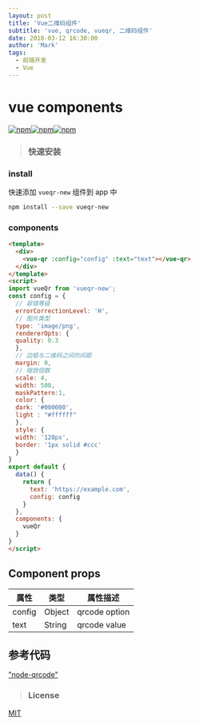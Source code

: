```yaml
---
layout: post
title: 'Vue二维码组件'
subtitle: 'vue, qrcode, vueqr, 二维码组件'
date: 2018-03-12 16:30:00
author: 'Mark'
tags:
  - 前端开发
  - Vue
---
```


# vue components

[![npm](https://img.shields.io/npm/v/vueqr-new.svg?style=flat-square)](https://www.npmjs.com/package/vueqr-new)[![npm](https://img.shields.io/npm/dt/vueqr-new.svg?style=flat-square)](https://www.npmjs.com/package/vueqr-new)[![npm](https://img.shields.io/npm/l/vueqr-new.svg?style=flat-square)](https://github.com/Jack-In/vueQr-new/master/license)

> ### 快速安装

### install

快速添加 `vueqr-new` 组件到 app 中

```bash
npm install --save vueqr-new
```

### components

```html
<template>
  <div>
    <vue-qr :config="config" :text="text"></vue-qr>
  </div>
</template>
<script>
import vueQr from 'vueqr-new';
const config = {
  // 容错等级
  errorCorrectionLevel: 'H',
  // 图片类型
  type: 'image/png',
  rendererOpts: {
  quality: 0.3
  },
  // 边框与二维码之间的间距
  margin: 0,
  // 缩放倍数
  scale: 4,
  width: 500,
  maskPattern:1,
  color: {
  dark: '#000000',
  light : "#ffffff"
  },
  style: {
  width: '128px',
  border: '1px solid #ccc'
  }
}
export default {
  data() {
    return {
      text: 'https://example.com',
      config: config
    }
  },
  components: {
    vueQr
  }
}
</script>
```

## Component props

| 属性   | 类型   | 属性描述      |
| ------ | ------ | ------------- |
| config | Object | qrcode option |
| text   | String | qrcode value  |

## 参考代码

["node-qrcode"](https://github.com/zpao/qrcode.react)

> ### License

[MIT](https://github.com/Jack-In/vueQr-new/blob/master/LICENSE)
